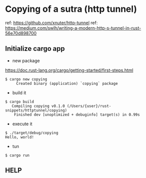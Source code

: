 # Copying of a sutra (http tunnel)

ref: https://github.com/xnuter/http-tunnel
ref: https://medium.com/swlh/writing-a-modern-http-s-tunnel-in-rust-56e70d898700

## Initialize cargo app

- new package

https://doc.rust-lang.org/cargo/getting-started/first-steps.html

```
$ cargo new copying
     Created binary (application) `copying` package
```

- build it

```
$ cargo build
   Compiling copying v0.1.0 (/Users/{user}/rust-snippets/httptunnel/copying)
    Finished dev [unoptimized + debuginfo] target(s) in 0.99s
```

- execute it

```
$ ./target/debug/copying 
Hello, world!
```

- tun

```
$ cargo run
```
## HELP

```

